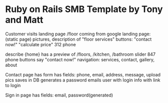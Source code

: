 # Ruby on Rails SMB Template by Tony and Matt

Customer visits landing page /floor coming from google
landing page: (static page)
	pictures, description of "floor services"
	buttons:  "contact now!" "calculate price"
	312 phone

describe {home}
	has a preview of /floors, /kitchen, /bathroom
	slider
	847 phone
	buttons say "contact now!"
	navigation: services, contact, gallery, about


Contact page
	has form
		has fields: phone, email, address, message, upload pics
	saves in DB
	generates a password
	emails user
		with login info
		with link to login

Sign in page
	has fields: email, password(generated)